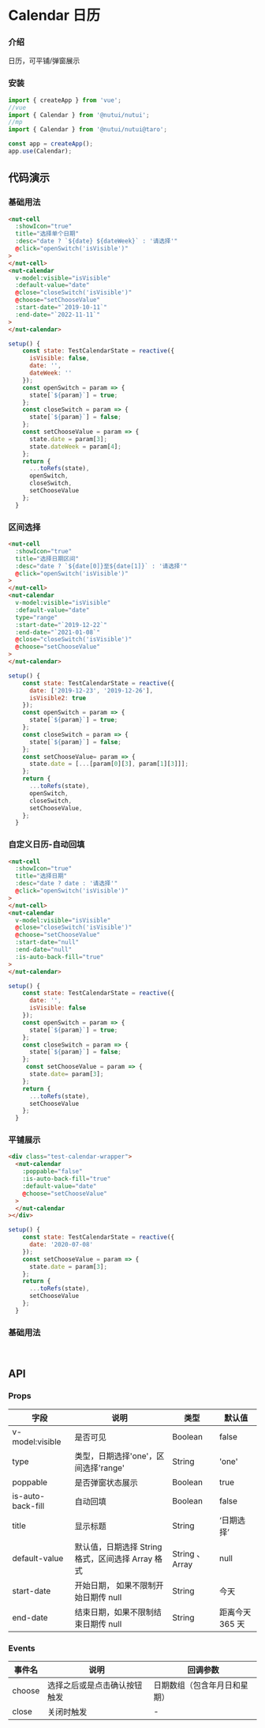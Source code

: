 # Calendar 日历

### 介绍

日历，可平铺/弹窗展示

### 安装

```javascript
import { createApp } from 'vue';
//vue
import { Calendar } from '@nutui/nutui';
//mp
import { Calendar } from '@nutui/nutui@taro';

const app = createApp();
app.use(Calendar);
```

## 代码演示

### 基础用法

```html
<nut-cell
  :showIcon="true"
  title="选择单个日期"
  :desc="date ? `${date} ${dateWeek}` : '请选择'"
  @click="openSwitch('isVisible')"
>
</nut-cell>
<nut-calendar
  v-model:visible="isVisible"
  :default-value="date"
  @close="closeSwitch('isVisible')"
  @choose="setChooseValue"
  :start-date="`2019-10-11`"
  :end-date="`2022-11-11`"
>
</nut-calendar>
```

```javascript
setup() {
    const state: TestCalendarState = reactive({
      isVisible: false,
      date: '',
      dateWeek: ''
    });
    const openSwitch = param => {
      state[`${param}`] = true;
    };
    const closeSwitch = param => {
      state[`${param}`] = false;
    };
    const setChooseValue = param => {
      state.date = param[3];
      state.dateWeek = param[4];
    };
    return {
      ...toRefs(state),
      openSwitch,
      closeSwitch,
      setChooseValue
    };
  }
```

### 区间选择

```html
<nut-cell
  :showIcon="true"
  title="选择日期区间"
  :desc="date ? `${date[0]}至${date[1]}` : '请选择'"
  @click="openSwitch('isVisible')"
>
</nut-cell>
<nut-calendar
  v-model:visible="isVisible"
  :default-value="date"
  type="range"
  :start-date="`2019-12-22`"
  :end-date="`2021-01-08`"
  @close="closeSwitch('isVisible')"
  @choose="setChooseValue"
>
</nut-calendar>
```

```javascript
setup() {
    const state: TestCalendarState = reactive({
      date: ['2019-12-23', '2019-12-26'],
      isVisible2: true
    });
    const openSwitch = param => {
      state[`${param}`] = true;
    };
    const closeSwitch = param => {
      state[`${param}`] = false;
    };
    const setChooseValue= param => {
      state.date = [...[param[0][3], param[1][3]]];
    };
    return {
      ...toRefs(state),
      openSwitch,
      closeSwitch,
      setChooseValue,
    };
  }
```

### 自定义日历-自动回填

```html
<nut-cell
  :showIcon="true"
  title="选择日期"
  :desc="date ? date : '请选择'"
  @click="openSwitch('isVisible')"
>
</nut-cell>
<nut-calendar
  v-model:visible="isVisible"
  @close="closeSwitch('isVisible')"
  @choose="setChooseValue"
  :start-date="null"
  :end-date="null"
  :is-auto-back-fill="true"
>
</nut-calendar>
```

```javascript
setup() {
    const state: TestCalendarState = reactive({
      date: '',
      isVisible: false
    });
    const openSwitch = param => {
      state[`${param}`] = true;
    };
    const closeSwitch = param => {
      state[`${param}`] = false;
    };
     const setChooseValue = param => {
      state.date= param[3];
    };
    return {
      ...toRefs(state),
      setChooseValue
    };
  }
```

### 平铺展示

```html
<div class="test-calendar-wrapper">
  <nut-calendar
    :poppable="false"
    :is-auto-back-fill="true"
    :default-value="date"
    @choose="setChooseValue"
  >
  </nut-calendar
></div>
```

```javascript
setup() {
    const state: TestCalendarState = reactive({
      date: '2020-07-08'
    });
    const setChooseValue = param => {
      state.date = param[3];
    };
    return {
      ...toRefs(state),
      setChooseValue
    };
  }
```

### 基础用法

```html

```

```javascript
```

## API

### Props

| 字段              | 说明                                              | 类型            | 默认值          |
|-------------------|---------------------------------------------------|-----------------|-----------------|
| v-model:visible   | 是否可见                                          | Boolean         | false           |
| type              | 类型，日期选择'one'，区间选择'range'              | String          | 'one'           |
| poppable          | 是否弹窗状态展示                                  | Boolean         | true            |
| is-auto-back-fill | 自动回填                                          | Boolean         | false           |
| title             | 显示标题                                          | String          | ‘日期选择’      |
| default-value     | 默认值，日期选择 String 格式，区间选择 Array 格式 | String 、 Array | null            |
| start-date        | 开始日期， 如果不限制开始日期传 null              | String          | 今天            |
| end-date          | 结束日期，如果不限制结束日期传 null               | String          | 距离今天 365 天 |

### Events

| 事件名 | 说明                         | 回调参数                     |
|--------|------------------------------|------------------------------|
| choose | 选择之后或是点击确认按钮触发 | 日期数组（包含年月日和星期） |
| close  | 关闭时触发                   | -                            |
